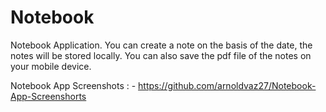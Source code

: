 # Notebook
Notebook Application. You can create a note on the basis of the date, the notes will be stored locally. You can also save the pdf file of the notes on your mobile device.


Notebook App Screenshots : -
https://github.com/arnoldvaz27/Notebook-App-Screenshorts
